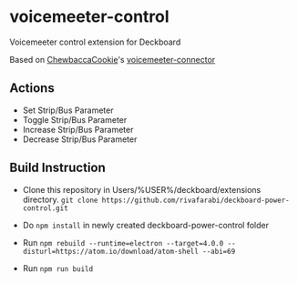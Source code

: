 # voicemeeter-control
Voicemeeter control extension for Deckboard

Based on [ChewbaccaCookie](https://github.com/ChewbaccaCookie)'s [voicemeeter-connector](https://www.npmjs.com/package/voicemeeter-connector)

## Actions
+ Set Strip/Bus Parameter
+ Toggle Strip/Bus Parameter
+ Increase Strip/Bus Parameter
+ Decrease Strip/Bus Parameter

## Build Instruction
- Clone this repository in Users/%USER%/deckboard/extensions directory.
`` git clone https://github.com/rivafarabi/deckboard-power-control.git ``

- Do ``npm install`` in newly created deckboard-power-control folder

- Run ``npm rebuild --runtime=electron --target=4.0.0 --disturl=https://atom.io/download/atom-shell --abi=69``

- Run ``npm run build``

